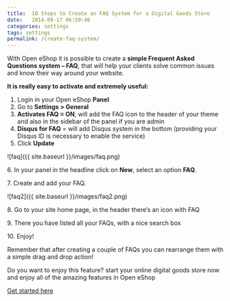 ```yaml
---
title:  10 Steps to Create an FAQ System for a Digital Goods Store
date:   2014-09-17 06:59:46
categories: settings
tags: settings
permalink: /create-faq-system/
---
```

With Open eShop it is possible to create a **simple Frequent Asked Questions system – FAQ**, that will help your clients solve common issues and know their way around your website.

**It is really easy to activate and extremely useful:**

1. Login in your Open eShop **Panel**
2. Go to **Settings > General**
3. **Activates FAQ = ON**, will add the FAQ icon to the header of your theme and also in the sidebar of the panel if you are admin
4. **Disqus for FAQ** = will add Disqus system in the bottom (providing your Disqus ID is necessary to enable the service)
5. Click **Update**

![faq]({{ site.baseurl }}/images/faq.png)

6\. In your panel in the headline click on **New**, select an option **FAQ**.

7\. Create and add your FAQ.

![faq2]({{ site.baseurl }}/images/faq2.png)

8\. Go to your site home page, in the header there’s an icon with FAQ

9\. There you have listed all your FAQs, with a nice search box

10\. Enjoy!

Remember that after creating a couple of FAQs you can rearrange them with a simple drag and drop action!

Do you want to enjoy this feature? start your online digital goods store now and enjoy all of the amazing features in Open eShop

<a class="btn btn-success started" href="https://open-eshop.com/download/">Get started here</a>
